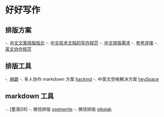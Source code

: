 # 好好写作

## 排版方案

-. [中文文案排版指北][1]
-. [中文技术文档的写作规范][2]
-. [中文排版需求][4]
-. [参考连接][6]
-. [英文协作规范](https://en.wikipedia.org/wiki/List_of_style_guides)

## 排版工具

-.  [赫蹏][3]
-. 多人协作 markdown 方案 [hackmd][5]
-. 中英文空格解决方案 [heySpace][6]

## markdown 工具

-. [墨滴][8]
-. 微信排版 [openwrite](https://md.openwrite.cn/)
-. 微信排版 [qikqiak](https://md.qikqiak.com/)

[1]: https://github.com/sparanoid/chinese-copywriting-guidelines
[2]: https://github.com/ruanyf/document-style-guide
[3]: https://github.com/sivan/heti
[4]: [https://w3c.github.io/clreq/]
[5]: [https://hackmd.io]
[6]: https://github.com/ruanyf/document-style-guide/blob/master/docs/reference.md
